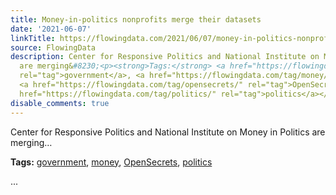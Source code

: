 ```yaml
---
title: Money-in-politics nonprofits merge their datasets
date: '2021-06-07'
linkTitle: https://flowingdata.com/2021/06/07/money-in-politics-nonprofits-merge-their-datasets/
source: FlowingData
description: Center for Responsive Politics and National Institute on Money in Politics
  are merging&#8230;<p><strong>Tags:</strong> <a href="https://flowingdata.com/tag/government/"
  rel="tag">government</a>, <a href="https://flowingdata.com/tag/money/" rel="tag">money</a>,
  <a href="https://flowingdata.com/tag/opensecrets/" rel="tag">OpenSecrets</a>, <a
  href="https://flowingdata.com/tag/politics/" rel="tag">politics</a></p> ...
disable_comments: true
---
```

Center for Responsive Politics and National Institute on Money in Politics are merging&#8230;<p><strong>Tags:</strong> <a href="https://flowingdata.com/tag/government/" rel="tag">government</a>, <a href="https://flowingdata.com/tag/money/" rel="tag">money</a>, <a href="https://flowingdata.com/tag/opensecrets/" rel="tag">OpenSecrets</a>, <a href="https://flowingdata.com/tag/politics/" rel="tag">politics</a></p> ...